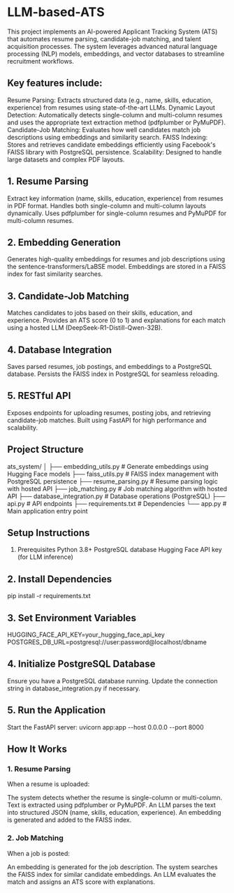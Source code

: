 # LLM-based-ATS
This project implements an AI-powered Applicant Tracking System (ATS) that automates resume parsing, candidate-job matching, and talent acquisition processes. The system leverages advanced natural language processing (NLP) models, embeddings, and vector databases to streamline recruitment workflows.

## Key features include:

Resume Parsing: Extracts structured data (e.g., name, skills, education, experience) from resumes using state-of-the-art LLMs.
Dynamic Layout Detection: Automatically detects single-column and multi-column resumes and uses the appropriate text extraction method (pdfplumber or PyMuPDF).
Candidate-Job Matching: Evaluates how well candidates match job descriptions using embeddings and similarity search.
FAISS Indexing: Stores and retrieves candidate embeddings efficiently using Facebook's FAISS library with PostgreSQL persistence.
Scalability: Designed to handle large datasets and complex PDF layouts.

## 1. Resume Parsing
Extract key information (name, skills, education, experience) from resumes in PDF format.
Handles both single-column and multi-column layouts dynamically.
Uses pdfplumber for single-column resumes and PyMuPDF for multi-column resumes.
## 2. Embedding Generation
Generates high-quality embeddings for resumes and job descriptions using the sentence-transformers/LaBSE model.
Embeddings are stored in a FAISS index for fast similarity searches.
## 3. Candidate-Job Matching
Matches candidates to jobs based on their skills, education, and experience.
Provides an ATS score (0 to 1) and explanations for each match using a hosted LLM (DeepSeek-R1-Distill-Qwen-32B).
## 4. Database Integration
Saves parsed resumes, job postings, and embeddings to a PostgreSQL database.
Persists the FAISS index in PostgreSQL for seamless reloading.
## 5. RESTful API
Exposes endpoints for uploading resumes, posting jobs, and retrieving candidate-job matches.
Built using FastAPI for high performance and scalability.


## Project Structure

ats_system/
│
├── embedding_utils.py      # Generate embeddings using Hugging Face models
├── faiss_utils.py          # FAISS index management with PostgreSQL persistence
├── resume_parsing.py       # Resume parsing logic with hosted API
├── job_matching.py         # Job matching algorithm with hosted API
├── database_integration.py # Database operations (PostgreSQL)
├── api.py                  # API endpoints
├── requirements.txt        # Dependencies
└── app.py                  # Main application entry point


## Setup Instructions
1. Prerequisites
Python 3.8+
PostgreSQL database
Hugging Face API key (for LLM inference)

## 2. Install Dependencies
pip install -r requirements.txt

## 3. Set Environment Variables
HUGGING_FACE_API_KEY=your_hugging_face_api_key
POSTGRES_DB_URL=postgresql://user:password@localhost/dbname

## 4. Initialize PostgreSQL Database
Ensure you have a PostgreSQL database running. Update the connection string in database_integration.py if necessary.

## 5. Run the Application
Start the FastAPI server:
uvicorn app:app --host 0.0.0.0 --port 8000

## How It Works
### 1. Resume Parsing
When a resume is uploaded:

The system detects whether the resume is single-column or multi-column.
Text is extracted using pdfplumber or PyMuPDF.
An LLM parses the text into structured JSON (name, skills, education, experience).
An embedding is generated and added to the FAISS index.
### 2. Job Matching
When a job is posted:

An embedding is generated for the job description.
The system searches the FAISS index for similar candidate embeddings.
An LLM evaluates the match and assigns an ATS score with explanations.






